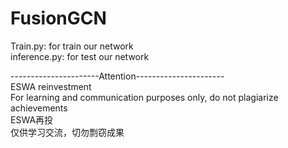 # FusionGCN
Train.py: for train our network  
inference.py: for test our network  

----------------------Attention----------------------  
ESWA reinvestment  
For learning and communication purposes only, do not plagiarize achievements  
ESWA再投  
仅供学习交流，切勿剽窃成果  
